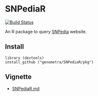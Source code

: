 


SNPediaR
================================================================================

[![Build Status](https://travis-ci.org/genometra/SNPediaR.svg?branch=master)](https://travis-ci.org/genometra/SNPediaR)

An R package to query [SNPedia](http://www.snpedia.com/index.php/SNPedia) website.


Install
--------------------------------------------------------------------------------

    library (devtools)
    install_github ("genometra/SNPediaR/pkg")

Vignette
--------------------------------------------------------------------------------

- [SNPediaR.md](https://github.com/genometra/SNPediaR/blob/master/SNPediaR.md)
